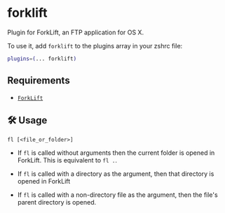 # forklift

Plugin for ForkLift, an FTP application for OS X.

To use it, add `forklift` to the plugins array in your zshrc file:

```zsh
plugins=(... forklift)
```

## Requirements

-   [`ForkLift`](https://binarynights.com/)

## 🛠️ Usage

`fl [<file_or_folder>]`

-   If `fl` is called without arguments then the current folder is opened in
    ForkLift. This is equivalent to `fl .`.

-   If `fl` is called with a directory as the argument, then that directory is
    opened in ForkLift

-   If `fl` is called with a non-directory file as the argument, then the file's
    parent directory is opened.
